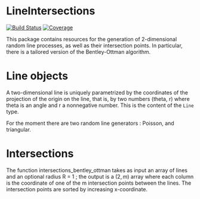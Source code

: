 # LineIntersections

[![Build Status](https://github.com/SimonCoste/LineIntersections.jl/workflows/CI/badge.svg)](https://github.com/SimonCoste/LineIntersections.jl/actions)
[![Coverage](https://codecov.io/gh/SimonCoste/LineIntersections.jl/branch/master/graph/badge.svg)](https://codecov.io/gh/SimonCoste/LineIntersections.jl)

This package contains resources for the generation of 2-dimensional random line processes, as well as their intersection points. In particular, there is a tailored version of the Bentley-Ottman algorithm.  

# Line objects

A two-dimensional line is uniquely parametrized by the coordinates of the projection of the origin on the line, that is, by two numbers (theta, r) where theta is an angle and r a nonnegative number. This is the content of the `Line` type.

For the moment there are two random line generators : Poisson, and triangular. 

# Intersections

The function intersections_bentley_ottman takes as input an array of lines and an optional radius R = 1 ; the output is a $(2, m)$ array where each column is the coordinate of one of the m intersection points between the lines. The intersection points are sorted by increasing x-coordinate. 


